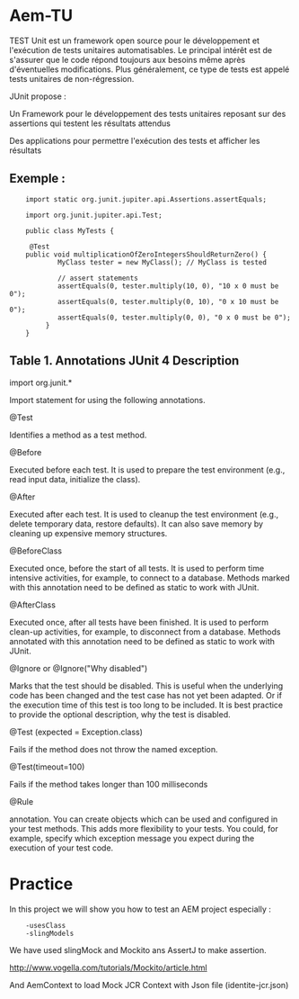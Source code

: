 Aem-TU
========
TEST Unit est un framework open source pour le développement et l'exécution de tests unitaires automatisables. Le principal intérêt est de s'assurer que le code répond toujours aux besoins même après d'éventuelles modifications. Plus généralement, ce type de tests est appelé tests unitaires de non-régression.

JUnit propose :

Un Framework pour le développement des tests unitaires reposant sur des assertions qui testent les résultats attendus

Des applications pour permettre l'exécution des tests et afficher les résultats

Exemple :
--
        import static org.junit.jupiter.api.Assertions.assertEquals;

        import org.junit.jupiter.api.Test;

        public class MyTests {

         @Test
        public void multiplicationOfZeroIntegersShouldReturnZero() {
                MyClass tester = new MyClass(); // MyClass is tested

                // assert statements
                assertEquals(0, tester.multiply(10, 0), "10 x 0 must be 0");
                assertEquals(0, tester.multiply(0, 10), "0 x 10 must be 0");
                assertEquals(0, tester.multiply(0, 0), "0 x 0 must be 0");
             }
        }

Table 1. Annotations  JUnit 4	Description
--

import org.junit.*

Import statement for using the following annotations.

@Test

Identifies a method as a test method.

@Before

Executed before each test. It is used to prepare the test environment (e.g., read input data, initialize the class).

@After

Executed after each test. It is used to cleanup the test environment (e.g., delete temporary data, restore defaults). It can also save memory by cleaning up expensive memory structures.

@BeforeClass

Executed once, before the start of all tests. It is used to perform time intensive activities, for example, to connect to a database. Methods marked with this annotation need to be defined as static to work with JUnit.

@AfterClass

Executed once, after all tests have been finished. It is used to perform clean-up activities, for example, to disconnect from a database. Methods annotated with this annotation need to be defined as static to work with JUnit.

@Ignore or @Ignore("Why disabled")

Marks that the test should be disabled. This is useful when the underlying code has been changed and the test case has not yet been adapted. Or if the execution time of this test is too long to be included. It is best practice to provide the optional description, why the test is disabled.

@Test (expected = Exception.class)

Fails if the method does not throw the named exception.

@Test(timeout=100)

Fails if the method takes longer than 100 milliseconds

@Rule 

annotation. You can create objects which can be used and configured in your test methods. This adds more flexibility to your tests. You could, for example, specify which exception message you expect during the execution of your test code.


Practice
==

In this project we will show you how to test an AEM project
especially :

        -usesClass
        -slingModels


We have used slingMock and Mockito ans AssertJ to make assertion.

http://www.vogella.com/tutorials/Mockito/article.html

And AemContext to load Mock JCR Context with Json file (identite-jcr.json)
